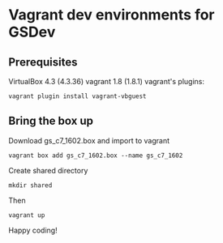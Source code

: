 # Vagrant dev environments for GSDev

## Prerequisites

VirtualBox 4.3 (4.3.36)
vagrant 1.8 (1.8.1)
vagrant's plugins:

	vagrant plugin install vagrant-vbguest

## Bring the box up

Download gs_c7_1602.box and import to vagrant

	vagrant box add gs_c7_1602.box --name gs_c7_1602

Create shared directory

	mkdir shared

Then

	vagrant up

Happy coding!
